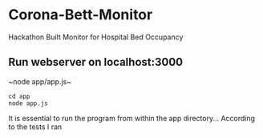 # Corona-Bett-Monitor
Hackathon Built Monitor for Hospital Bed Occupancy


## Run webserver on localhost:3000

~node app/app.js~

```
cd app
node app.js
```

It is essential to run the program from within the app directory... According to the tests I ran


